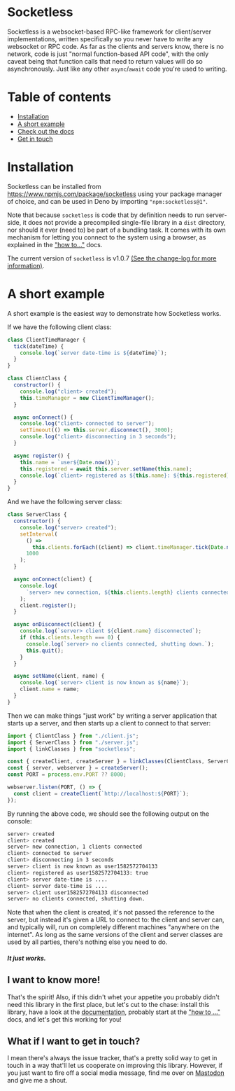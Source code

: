# Socketless

Socketless is a websocket-based RPC-like framework for client/server implementations, written specifically so you never have to write any websocket or RPC code. As far as the clients and servers know, there is no network, code is just "normal function-based API code", with the only caveat being that function calls that need to return values will do so asynchronously. Just like any other `async`/`await` code you're used to writing.

# Table of contents

- [Installation](#installation)
- [A short example](#a-short-example)
- [Check out the docs](#i-want-to-know-more)
- [Get in touch](#what-if-i-want-to-get-in-touch)

# Installation

Socketless can be installed from https://www.npmjs.com/package/socketless using your package manager of choice, and can be used in Deno by importing `"npm:socketless@1"`.

Note that because `socketless` is code that by definition needs to run server-side, it does not provide a precompiled single-file library in a `dist` directory, nor should it ever (need to) be part of a bundling task. It comes with its own mechanism for letting you connect to the system using a browser, as explained in the ["how to..."](docs/HOWTO.md) docs.

The current version of `socketless` is v1.0.7 [(See the change-log for more information)](./docs/CHANGELOG.md).

# A short example

A short example is the easiest way to demonstrate how Socketless works.

If we have the following client class:

```js
class ClientTimeManager {
  tick(dateTime) {
    console.log(`server date-time is ${dateTime}`);
  }
}

class ClientClass {
  constructor() {
    console.log("client> created");
    this.timeManager = new ClientTimeManager();
  }

  async onConnect() {
    console.log("client> connected to server");
    setTimeout(() => this.server.disconnect(), 3000);
    console.log("client> disconnecting in 3 seconds");
  }

  async register() {
    this.name = `user${Date.now()}`;
    this.registered = await this.server.setName(this.name);
    console.log(`client> registered as ${this.name}: ${this.registered}`);
  }
}
```

And we have the following server class:

```js
class ServerClass {
  constructor() {
    console.log("server> created");
    setInterval(
      () =>
        this.clients.forEach((client) => client.timeManager.tick(Date.now())),
      1000
    );
  }

  async onConnect(client) {
    console.log(
      `server> new connection, ${this.clients.length} clients connected`
    );
    client.register();
  }

  async onDisconnect(client) {
    console.log(`server> client ${client.name} disconnected`);
    if (this.clients.length === 0) {
      console.log(`server> no clients connected, shutting down.`);
      this.quit();
    }
  }

  async setName(client, name) {
    console.log(`server> client is now known as ${name}`);
    client.name = name;
  }
}
```

Then we can make things "just work" by writing a server application that starts up a server, and then starts up a client to connect to that server:

```js
import { ClientClass } from "./client.js";
import { ServerClass } from "./server.js";
import { linkClasses } from "socketless";

const { createClient, createServer } = linkClasses(ClientClass, ServerClass);
const { server, webserver } = createServer();
const PORT = process.env.PORT ?? 8000;

webserver.listen(PORT, () => {
  const client = createClient(`http://localhost:${PORT}`);
});
```

By running the above code, we should see the following output on the console:

```bash
server> created
client> created
server> new connection, 1 clients connected
client> connected to server
client> disconnecting in 3 seconds
server> client is now known as user1582572704133
client> registered as user1582572704133: true
client> server date-time is ....
client> server date-time is ....
server> client user1582572704133 disconnected
server> no clients connected, shutting down.
```

Note that when the client is created, it's not passed the reference to the server, but instead it's given a URL to connect to: the client and server can, and typically will, run on completely different machines "anywhere on the internet". As long as the same versions of the client and server classes are used by all parties, there's nothing else you need to do.

#### _It just works._

## I want to know more!

That's the spirit! Also, if this didn't whet your appetite you probably didn't need this library in the first place, but let's cut to the chase: install this library, have a look at the [documentation](./docs), probably start at the ["how to ..."](/docs/HOWTO.md) docs, and let's get this working for you!

## What if I want to get in touch?

I mean there's always the issue tracker, that's a pretty solid way to get in touch in a way that'll let us cooperate on improving this library. However, if you just want to fire off a social media message, find me over on [Mastodon](https://mastodon.social/@TheRealPomax) and give me a shout.
